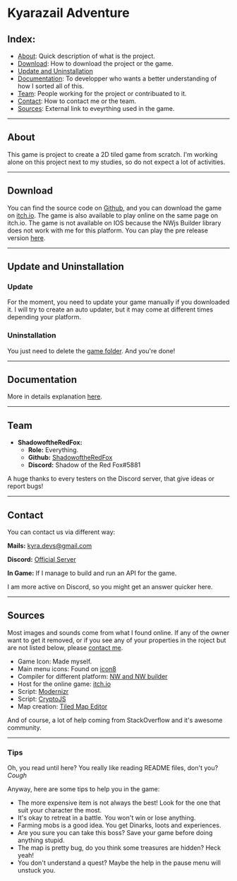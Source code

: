 # Kyarazail Adventure

## Index:

- [About](#About): Quick description of what is the project.
- [Download](#Download): How to download the project or the game.
- [Update and Uninstallation](#update-and-uninstallation)
- [Documentation](./Documentation.md): To developper who wants a better understanding of how I sorted all of this.
- [Team](#Team): People working for the project or contribuated to it.
- [Contact](#Contact): How to contact me or the team.
- [Sources](#Sources): External link to eveyrthing used in the game.

---
## About

This game is project to create a 2D tiled game from scratch. I'm working alone on this project next to my studies, so do not expect a lot of activities.

---
## Download

You can find the source code on [Github](https://github.com/ShadowoftheRedFox/Kyrazail-Adventure-Dev), and you can download the game on [itch.io](https://shadowoftheredfox.itch.io/kyrazail-adventure). The game is also available to play online on the same page on itch.io. 
The game is not available on IOS because the NWjs Builder library does not work with me for this platform.
You can play the pre release version [here](https://shadowoftheredfox.github.io/Kyrazail-Adventure-Dev/App/).

---
## Update and Uninstallation

### Update
For the moment, you need to update your game manually if you downloaded it. I will try to create an auto updater, but it may come at different times depending your platform.

### Uninstallation
You just need to delete the [game folder](../). And you're done!

---
## Documentation

More in details explanation [here](./Documentation.md).

---
## Team

- **ShadowoftheRedFox:**
    - **Role:** Everything.
    - **Github:** [ShadowoftheRedFox](https://github.com/shadowoftheRedFox/)
    - **Discord:** Shadow of the Red Fox#5881

A huge thanks to every testers on the Discord server, that give ideas or report bugs!

---
## Contact

You can contact us via different way:

**Mails:** [kyra.devs@gmail.com](mailto:kyra.devs@gmail.com)

**Discord:** [Official Server](https://discord.gg/5mF5AHnRCr)

**In Game:** If I manage to build and run an API for the game.

I am more active on Discord, so you might get an answer quicker here.

---
## Sources

Most images and sounds come from what I found online. If any of the owner want to get it removed, or if you see any of your properties in the roject but are not listed below, please [contact me](#contact).

- Game Icon: Made myself.
- Main menu icons: Found on [icon8](https://icons8.com)
- Compiler for different platform: [NW and NW builder](https://nwjs.io)
- Host for the online game: [itch.io](https://itch.io)
- Script: [Modernizr](http://modernizr.com)
- Script: [CryptoJS](https://code.google.com/archive/p/crypto-js/)
- Map creation: [Tiled Map Editor](https://thorbjorn.itch.io/tiled)

And of course, a lot of help coming from StackOverflow and it's awesome community.

---
### Tips

Oh, you read until here? You really like reading README files, don't you? *Cough*

Anyway, here are some tips to help you in the game:
- The more expensive item is not always the best! Look for the one that suit your character the most.
- It's okay to retreat in a battle. You won't win or lose anything.
- Farming mobs is a good idea. You get Dinarks, loots and experiences.
- Are you sure you can take this boss? Save your game before doing anything stupid.
- The map is pretty bug, do you think some treasures are hidden? Heck yeah!
- You don't understand a quest? Maybe the help in the pause menu will unstuck you.